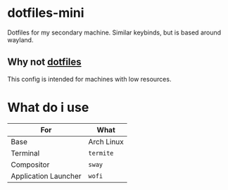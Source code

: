 # dotfiles-mini
Dotfiles for my secondary machine. Similar keybinds, but is based around wayland.

## Why not [dotfiles](https://github.com/chrisvrose/dotfiles)

This config is intended for machines with low resources.

# What do i use

|**For**| **What**|
|---|---|
|Base|Arch Linux|
|Terminal|`termite`|
|Compositor| `sway`|
|Application Launcher|`wofi`|

